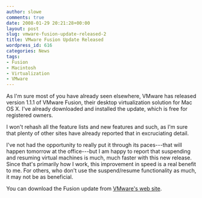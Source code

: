 ```yaml
---
author: slowe
comments: true
date: 2008-01-29 20:21:28+00:00
layout: post
slug: vmware-fusion-update-released-2
title: VMware Fusion Update Released
wordpress_id: 616
categories: News
tags:
- Fusion
- Macintosh
- Virtualization
- VMware
---
```


As I'm sure most of you have already seen elsewhere, VMware has released version 1.1.1 of VMware Fusion, their desktop virtualization solution for Mac OS X. I've already downloaded and installed the update, which is free for registered owners.

I won't rehash all the feature lists and new features and such, as I'm sure that plenty of other sites have already reported that in excruciating detail.

I've not had the opportunity to really put it through its paces---that will happen tomorrow at the office---but I am happy to report that suspending and resuming virtual machines is much, much faster with this new release. Since that's primarily how I work, this improvement in speed is a real benefit to me. For others, who don't use the suspend/resume functionality as much, it may not be as beneficial.

You can download the Fusion update from [VMware's web site](http://www.vmware.com/mac/).
